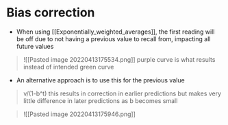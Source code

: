 # Bias correction
- When using [[Exponentially_weighted_averages]], the first reading will be off due to not having a previous value to recall from, impacting all future values

>![[Pasted image 20220413175534.png]]
purple curve is what results instead of intended green curve
- An alternative approach is to use this for the previous value 

>v/(1-b^t)
this results in correction in earlier predictions but makes very little difference in later predictions as b becomes small 

>![[Pasted image 20220413175946.png]]